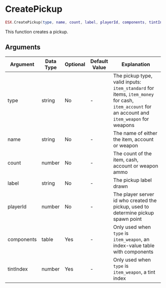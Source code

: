 # CreatePickup

```lua
ESX.CreatePickup(type, name, count, label, playerId, components, tintIndex)
```

This function creates a pickup.

## Arguments

| Argument   | Data Type | Optional | Default Value | Explanation                                                                                                                                  |
|------------|-----------|----------|---------------|----------------------------------------------------------------------------------------------------------------------------------------------|
| type       | string    | No       | -             | The pickup type, valid inputs: `item_standard` for items, `item_money` for cash, `item_account` for an account and `item_weapon` for weapons |
| name       | string    | No       | -             | The name of either the item, account or weapon                                                                                               |
| count      | number    | No       | -             | The count of the item, cash, account or weapon ammo                                                                                          |
| label      | string    | No       | -             | The pickup label drawn                                                                                                                       |
| playerId   | number    | No       | -             | The player server id who created the pickup, used to determine pickup spawn point                                                            |
| components | table     | Yes      | -             | Only used when `type` is `item_weapon`, an index-value table with components                                                                 |
| tintIndex  | number    | Yes      | -             | Only used when `type` is `item_weapon`, a tint index                                                                                         |
